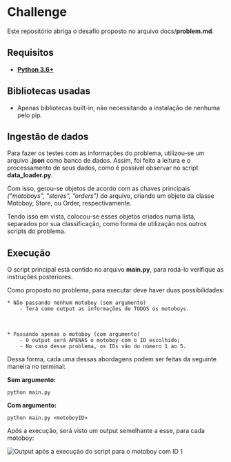 # Challenge
Este repositório abriga o desafio proposto no arquivo docs/**problem.md**.

## Requisitos
- **[Python 3.6+](https://www.python.org/downloads/ "Link para download do Python")**

## Bibliotecas usadas
- Apenas bibliotecas built-in, não necessitando a instalação de nenhuma pelo pip.

## Ingestão de dados

Para fazer os testes com as informações do problema, utilizou-se um arquivo **.json** como banco de dados. Assim, foi feito a leitura e o processamento de seus dados, como é possível observar no script **data_loader.py**. 

Com isso, gerou-se objetos de acordo com as chaves principais _("motoboys", "stores", "orders")_ do arquivo, criando um objeto da classe Motoboy, Store, ou Order, respectivamente.

Tendo isso em vista, colocou-se esses objetos criados numa lista, separados por sua classificação, como forma de utilização nos outros scripts do problema.

## Execução

O script principal está contido no arquivo **main.py**, para rodá-lo verifique as instruções posteriores.

Como proposto no problema, para executar deve haver duas possibilidades:

    * Não passando nenhum motoboy (sem argumento)
        - Terá como output as informações de TODOS os motoboys.

<br>

    * Passando apenas o motoboy (com argumento)
        - O output será APENAS o motoboy com o ID escolhido;
        - No caso desse problema, os IDs vão do número 1 ao 5.

Dessa forma, cada uma dessas abordagens podem ser feitas da seguinte maneira no terminal:

**Sem argumento:**

    python main.py 

**Com argumento:**

    python main.py <motoboyID>

Após a execução, será visto um output semelhante a esse, para cada motoboy:

<img alt="Output após a execução do script para o motoboy com ID 1" src="https://i.imgur.com/fssxwQw.png">
